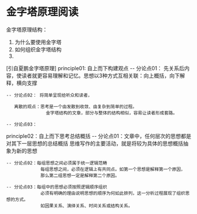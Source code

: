 # 金字塔原理阅读
    
金字塔原理结构：
1. 为什么要使用金字塔
2. 如何组织金字塔结构
3. 

[引自夏鹏金字塔原理]
principle01: 自上而下构建观点
    -- 分论点01： 先关系后内容，使读者就更容易理解和记忆。思想以3种方式互相关联：向上概括，向下解释，横向支撑
    
    
    -- 分论点02： 将简单呈现给听众和读者，
    
       离散的观点：思考是一个由发散到收敛、由复杂到简单的过程。
                   金字塔结构的文章，部分与整体的结构相似，容易让读者形成套路。
    
    -- 分论点03：  

principle02：自上而下思考总结概括
    -- 分论点01：文章中，任何层次的思想都是对其下一层思想的总结概括
                 思维写作的主要活动，就是将较为具体的思想概括抽象为新的思想
                 
    -- 分论点02：每组思想之间必须属于统一逻辑范畴
                 每组思想之间，必须在逻辑上有共同点。如第一个思想是解释第一个原因，
                 那么第二组思想一定是解释第二个原因。
    
    -- 分论点03：每组中的思想必须按照逻辑顺序组织
                 必须有明确的理由说明思想的顺序为何如此排列，这一分析过程展现了组织思想的方式。
                 如因果关系、演绎关系、时间关系或结构关系。